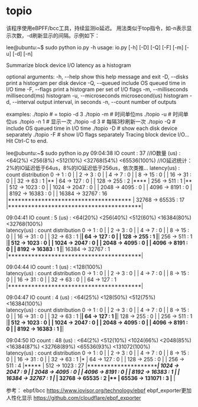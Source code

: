 # topio
该程序使用eBPFF/bcc工具，持续监测io延迟。
用法类似于top指令，如-n表示显示次数，-d刷新显示的间隔。示例如下：

lee@ubuntu:~$ sudo python io.py -h
usage: io.py [-h] [-D] [-Q] [-F] [-m] [-u] [-d] [-n]

Summarize block device I/O latency as a histogram

optional arguments:
  -h, --help          show this help message and exit
  -D, --disks         print a histogram per disk device
  -Q, --queued        include OS queued time in I/O time
  -F, --flags         print a histogram per set of I/O flags
  -m, --milliseconds  millisecond(ms) histogram
  -u, --microseconds  microsecond(us) histogram
  -d, --interval      output interval, in seconds
  -n, --count         number of outputs

examples:
    ./topio            # = topio -d 3
    ./topio -m         # 时间单位ms
    ./topio -u         # 时间单位us
    ./topio -n 1       # 显示一次
    ./topio -d 3       # 每隔3秒刷新一次
    ./topio -Q         # include OS queued time in I/O time
    ./topio -D         # show each disk device separately
    ./topio -F         # show I/O flags separately
Tracing block device I/O... Hit Ctrl-C to end.

lee@ubuntu:~$ sudo python io.py
09:04:38
IO count : 37  //IO数量
(us) :	<64(2%)	<256(8%)	<512(10%)	<32768(54%)	<65536(100%)	//IO延迟统计：2%的IO延迟低于64us，8%的IO延迟低于256us，依次类推...
     latency(us)         : count     distribution
         0 -> 1          : 0        |                                        |
         2 -> 3          : 0        |                                        |
         4 -> 7          : 0        |                                        |
         8 -> 15         : 0        |                                        |
        16 -> 31         : 0        |                                        |
        32 -> 63         : 1        |**                                      |
        64 -> 127        : 0        |                                        |
       128 -> 255        : 2        |****                                    |
       256 -> 511        : 1        |**                                      |
       512 -> 1023       : 0        |                                        |
      1024 -> 2047       : 0        |                                        |
      2048 -> 4095       : 0        |                                        |
      4096 -> 8191       : 0        |                                        |
      8192 -> 16383      : 0        |                                        |
     16384 -> 32767      : 16       |*************************************   |
     32768 -> 65535      : 17       |****************************************|

09:04:41
IO count : 5
(us) :	<64(20%)	<256(40%)	<512(60%)	<16384(80%)	<32768(100%)	
     latency(us)         : count     distribution
         0 -> 1          : 0        |                                        |
         2 -> 3          : 0        |                                        |
         4 -> 7          : 0        |                                        |
         8 -> 15         : 0        |                                        |
        16 -> 31         : 0        |                                        |
        32 -> 63         : 1        |****************************************|
        64 -> 127        : 0        |                                        |
       128 -> 255        : 1        |****************************************|
       256 -> 511        : 1        |****************************************|
       512 -> 1023       : 0        |                                        |
      1024 -> 2047       : 0        |                                        |
      2048 -> 4095       : 0        |                                        |
      4096 -> 8191       : 0        |                                        |
      8192 -> 16383      : 1        |****************************************|
     16384 -> 32767      : 1        |****************************************|

09:04:44
IO count : 1
(us) :	<128(100%)	
     latency(us)         : count     distribution
         0 -> 1          : 0        |                                        |
         2 -> 3          : 0        |                                        |
         4 -> 7          : 0        |                                        |
         8 -> 15         : 0        |                                        |
        16 -> 31         : 0        |                                        |
        32 -> 63         : 0        |                                        |
        64 -> 127        : 1        |****************************************|

09:04:47
IO count : 4
(us) :	<64(25%)	<128(50%)	<512(75%)	<16384(100%)	
     latency(us)         : count     distribution
         0 -> 1          : 0        |                                        |
         2 -> 3          : 0        |                                        |
         4 -> 7          : 0        |                                        |
         8 -> 15         : 0        |                                        |
        16 -> 31         : 0        |                                        |
        32 -> 63         : 1        |****************************************|
        64 -> 127        : 1        |****************************************|
       128 -> 255        : 0        |                                        |
       256 -> 511        : 1        |****************************************|
       512 -> 1023       : 0        |                                        |
      1024 -> 2047       : 0        |                                        |
      2048 -> 4095       : 0        |                                        |
      4096 -> 8191       : 0        |                                        |
      8192 -> 16383      : 1        |****************************************|

09:04:50
IO count : 48
(us) :	<64(2%)	<512(10%)	<1024(66%)	<2048(85%)	<16384(87%)	<32768(89%)	<65536(93%)	<131072(100%)	
     latency(us)         : count     distribution
         0 -> 1          : 0        |                                        |
         2 -> 3          : 0        |                                        |
         4 -> 7          : 0        |                                        |
         8 -> 15         : 0        |                                        |
        16 -> 31         : 0        |                                        |
        32 -> 63         : 1        |*                                       |
        64 -> 127        : 0        |                                        |
       128 -> 255        : 0        |                                        |
       256 -> 511        : 4        |*****                                   |
       512 -> 1023       : 27       |****************************************|
      1024 -> 2047       : 9        |*************                           |
      2048 -> 4095       : 0        |                                        |
      4096 -> 8191       : 0        |                                        |
      8192 -> 16383      : 1        |*                                       |
     16384 -> 32767      : 1        |*                                       |
     32768 -> 65535      : 2        |**                                      |
     65536 -> 131071     : 3        |****                                    |
     
 参考：
 ebpf/bcc https://www.iovisor.org/technology/ebpf
 ebpf_exporter更加人性化显示 https://github.com/cloudflare/ebpf_exporter
